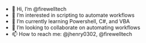 - 👋 Hi, I’m @firewelltech
- 👀 I’m interested in scripting to automate workflows
- 🌱 I’m currently learning Powershell, C#, and VBA
- 💞️ I’m looking to collaborate on automating workflows
- 📫 How to reach me: @jhenry0302, @firewelltech

<!---
firewelltech/firewelltech is a ✨ special ✨ repository because its `README.md` (this file) appears on your GitHub profile.
You can click the Preview link to take a look at your changes.
--->
